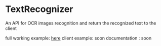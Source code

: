 # TextRecognizer
An API for OCR images recognition and return the recognized text to the client 

full working example: [here](number_recognition.py)
client example: soon
documentation : soon
